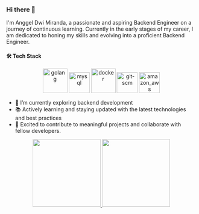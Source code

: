 ### Hi there 👋

I'm Anggel Dwi Miranda, a passionate and aspiring Backend Engineer on a journey of continuous learning. Currently in the early stages of my career, I am dedicated to honing my skills and evolving into a proficient Backend Engineer.

#### 🛠️ Tech Stack

<p align="center">
    <img src="https://www.vectorlogo.zone/logos/golang/golang-icon.svg" alt="golang" width="65" height="65"/> 
    <img src="https://www.vectorlogo.zone/logos/mysql/mysql-icon.svg" alt="mysql" width="55" height="55"/> 
    <img src="https://www.vectorlogo.zone/logos/docker/docker-icon.svg" alt="docker" width="65" height="65"/> 
    <img src="https://www.vectorlogo.zone/logos/git-scm/git-scm-icon.svg" alt="git-scm" width="55" height="55"/> 
    <img src="https://www.vectorlogo.zone/logos/amazon_aws/amazon_aws-icon.svg" alt="amazon_aws" width="55" height="55"/> 
</p>

- 🌱 I’m currently exploring backend development
- 📚 Actively learning and staying updated with the latest technologies and best practices
- 🔧 Excited to contribute to meaningful projects and collaborate with fellow developers.

<div align="center">
  <a href="https://github.com/anggeldwi">
  <img height="180em" src="https://github-readme-stats.vercel.app/api?username=anggeldwi&show_icons=true&theme=transparent"/>
  <img height="180em" src="https://github-readme-stats.vercel.app/api/top-langs/?username=anggeldwi&layout=compact&langs_count=7&theme=transparent"/>
</div>

<!--
**anggeldwi/anggeldwi** is a ✨ _special_ ✨ repository because its `README.md` (this file) appears on your GitHub profile.

Here are some ideas to get you started:

- 🔭 I’m currently working on ...
- 🌱 I’m currently learning ...
- 👯 I’m looking to collaborate on ...
- 🤔 I’m looking for help with ...
- 💬 Ask me about ...
- 📫 How to reach me: ...
- 😄 Pronouns: ...
- ⚡ Fun fact: ...
-->
